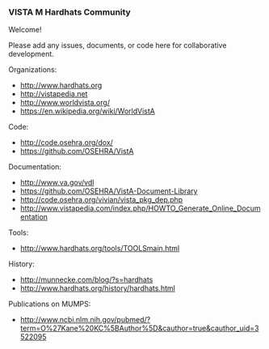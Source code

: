 ### VISTA M Hardhats Community

Welcome!  

Please add any issues, documents, or code here for collaborative development.


Organizations:
* http://www.hardhats.org
* http://vistapedia.net
* http://www.worldvista.org/
* https://en.wikipedia.org/wiki/WorldVistA

Code:
* http://code.osehra.org/dox/
* https://github.com/OSEHRA/VistA

Documentation:
* http://www.va.gov/vdl
* https://github.com/OSEHRA/VistA-Document-Library
* http://code.osehra.org/vivian/vista_pkg_dep.php
* http://www.vistapedia.com/index.php/HOWTO_Generate_Online_Documentation

Tools:
* http://www.hardhats.org/tools/TOOLSmain.html

History:
* http://munnecke.com/blog/?s=hardhats
* http://www.hardhats.org/history/hardhats.html

Publications on MUMPS:
* http://www.ncbi.nlm.nih.gov/pubmed/?term=O%27Kane%20KC%5BAuthor%5D&cauthor=true&cauthor_uid=3522095

